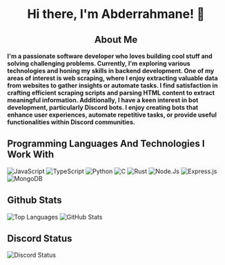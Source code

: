 
<h1 align="center"> Hi there, I'm Abderrahmane! 👋</h1>
<h2 align="center"> About Me </h2>
<strong>I'm a passionate software developer who loves building cool stuff and solving challenging problems. Currently, I'm exploring various technologies and honing my skills in backend development.
One of my areas of interest is web scraping, where I enjoy extracting valuable data from websites to gather insights or automate tasks. I find satisfaction in crafting efficient scraping scripts and parsing HTML content to extract meaningful information.
Additionally, I have a keen interest in bot development, particularly Discord bots. I enjoy creating bots that enhance user experiences, automate repetitive tasks, or provide useful functionalities within Discord communities.</strong>

## Programming Languages And Technologies I Work With
![JavaScript](https://img.shields.io/badge/JavaScript-F7DF1E?style=for-the-badge&logo=javascript&logoColor=black)
![TypeScript](https://img.shields.io/badge/TypeScript-007ACC?style=for-the-badge&logo=typescript&logoColor=white)
![Python](https://img.shields.io/badge/Python-3776AB?style=for-the-badge&logo=python&logoColor=white)
![C](https://img.shields.io/badge/C-00599C?style=for-the-badge&logo=c&logoColor=white)
![Rust](https://img.shields.io/badge/Rust-B7410E?style=for-the-badge&logo=rust&logoColor=white)
![Node.Js](https://img.shields.io/badge/Node.js-43853D?style=for-the-badge&logo=node.js&logoColor=white)
![Express.js](https://img.shields.io/badge/Express.js-000000?style=for-the-badge&logo=express&logoColor=white)
![MongoDB](https://img.shields.io/badge/MongoDB-47A248?style=for-the-badge&logo=mongodb&logoColor=white)

## Github Stats
![Top Languages](https://github-readme-stats.vercel.app/api/top-langs/?username=abdo30004&layout=donut&theme=ayu-mirage)
![GitHub Stats](https://github-readme-stats.vercel.app/api?username=abdo30004&show_icons=true&theme=ayu-mirage)

## Discord Status
![Discord Status](https://lanyard.cnrad.dev/api/760952710383665192?animated=true&showDisplayName=true&hideTimestamp=true)


